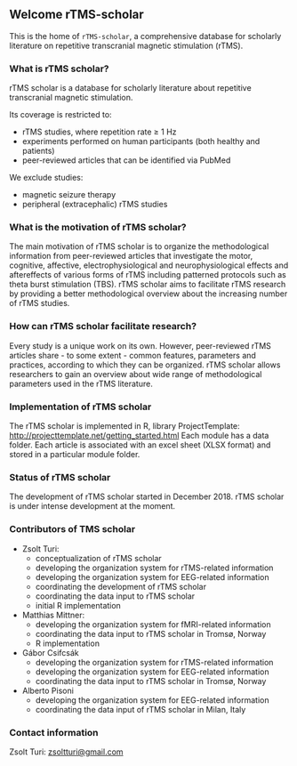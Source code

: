 ## Welcome rTMS-scholar

This is the home of `rTMS-scholar`, a comprehensive database for scholarly literature on repetitive transcranial magnetic stimulation (rTMS).

### What is rTMS scholar?

rTMS scholar is a database for scholarly literature about repetitive transcranial magnetic stimulation. 

Its coverage is restricted to:
- rTMS studies, where repetition rate ≥ 1 Hz
- experiments performed on human participants (both healthy and patients)
- peer-reviewed articles that can be identified via PubMed

We exclude studies:
- magnetic seizure therapy
- peripheral (extracephalic) rTMS studies

### What is the motivation of rTMS scholar?

The main motivation of rTMS scholar is to organize the methodological information from peer-reviewed articles that investigate the motor, cognitive, affective, electrophysiological and neurophysiological effects and aftereffects of various forms of rTMS including patterned protocols such as theta burst stimulation (TBS). rTMS scholar aims to facilitate rTMS research by providing a better methodological overview about the increasing number of rTMS studies. 

### How can rTMS scholar facilitate research? 

Every study is a unique work on its own. However, peer-reviewed rTMS articles share - to some extent - common features, parameters and practices, according to which they can be organized. rTMS scholar allows researchers to gain an overview about wide range of methodological parameters used in the rTMS literature. 

### Implementation of rTMS scholar
The rTMS scholar is implemented in R, library ProjectTemplate: http://projecttemplate.net/getting_started.html
Each module has a data folder. Each article is associated with an excel sheet (XLSX format) and stored in a particular module folder. 

### Status of rTMS scholar
The development of rTMS scholar started in December 2018. rTMS scholar is under intense development at the moment.

### Contributors of TMS scholar

- Zsolt Turi: 
  - conceptualization of rTMS scholar
  - developing the organization system for rTMS-related information
  - developing the organization system for EEG-related information
  - coordinating the development of rTMS scholar
  - coordinating the data input to rTMS scholar
  - initial R implementation
- Matthias Mittner: 
	- developing the organization system for fMRI-related information
	- coordinating the data input to rTMS scholar in Tromsø, Norway
	- R implementation 
- Gábor Csifcsák
	- developing the organization system for rTMS-related information
	- developing the organization system for EEG-related information
	- coordinating the data input to rTMS scholar in Tromsø, Norway
- Alberto Pisoni
	- developing the organization system for EEG-related information
	- coordinating the data input of rTMS scholar in Milan, Italy

### Contact information

Zsolt Turi: zsoltturi@gmail.com
